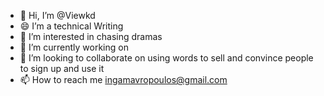 - 👋 Hi, I’m @Viewkd
- 😄 I’m a technical Writing
- 👀 I’m interested in chasing dramas
- 🌱 I’m currently working on 
- 💞️ I’m looking to collaborate on using words to sell and convince people to sign up and use it
- 📫 How to reach me ingamavropoulos@gmail.com

<!---
Viewkd/Viewkd is a ✨ special ✨ repository because its `README.md` (this file) appears on your GitHub profile.
You can click the Preview link to take a look at your changes.
--->
